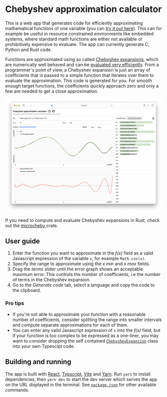 # Chebyshev approximation calculator

This is a web app that generates code for efficiently approximating mathematical functions of one variable (you can [try it out here](https://stuffmatic.com/chebyshev)). This can for example be useful in resource constrained environments like embedded systems, where standard math functions are either not available or prohibitively expensive to evaluate. The app can currently generate C, Python and Rust code.

Functions are approximated using so called [Chebyshev expansions](https://en.wikipedia.org/wiki/Chebyshev_polynomials), which are numerically well behaved and can be [evaluated very efficiently](https://en.wikipedia.org/wiki/Clenshaw_algorithm). From a programmer's point of view, a Chebyshev expansion is just an array of coefficients that is passed to a simple function that iterates over them to evaluate the approximation. This code is generated for you. For smooth enough target functions, the coefficients quickly approach zero and only a few are needed to get a close approximation.

[![](screenshot.png)](https://stuffmatic.com/chebyshev)

If you need to compute and evaluate Chebyshev expansions in Rust, check out the [microcheby ](https://github.com/stuffmatic/microcheby) crate.

## User guide

1. Enter the function you want to approximate in the _f(x)_ field as a valid Javascript expression of the variable `x`, for example `Math.cos(x)`.
2. Specify the range to approximate using the _x min_ and _x max_ fields.
3. Drag the _terms_ slider until the error graph shows an acceptable maximum error. This controls the number of coefficients, i.e the number of terms in the Chebyshev expansion.
4. Go to the _Generate code_ tab, select a language and copy the code to the clipboard. 

### Pro tips

* If you're not able to approximate your function with a reasonable number of coefficients, consider splitting the range into smaller intervals and compute separate approximations for each of them.
* You can enter any valid Javascript expression of `x` into the _f(x)_ field, but if your function is too complex to be expressed as a one-liner, you may want to consider dropping the self contained [`ChebyshevExpansion`](src/util/chebyshev-expansion.ts) class into your own Typescipt code.

## Building and running

The app is built with [React](https://react.dev/), [Typscript](https://www.typescriptlang.org/), [Vite](https://vitejs.dev/) and [Yarn](https://yarnpkg.com/). Run `yarn` to install dependencies, then `yarn dev` to start the dev server which serves the app on the URL displayed in the terminal. See [`package.json`](package.json) for other available commands.
